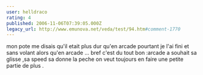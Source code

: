 ```yaml
---
user: helldraco
rating: 4
published: 2006-11-06T07:39:05.000Z
legacy_url: http://www.emunova.net/veda/test/94.htm#comment-1770
---
```

mon pote me disais qu'il etait plus dur qu'en arcade pourtant je l'ai fini et sans volant alors qu'en arcade ... bref c'est du tout bon :arcade a souhait sa glisse ,sa speed sa donne la peche on veut toujours en faire une petite partie de plus .